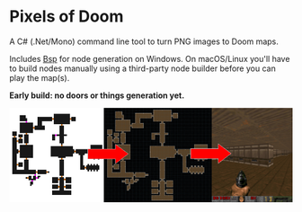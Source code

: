 # Pixels of Doom
A C# (.Net/Mono) command line tool to turn PNG images to Doom maps.

Includes [Bsp](http://games.moria.org.uk/doom/bsp/) for node generation on Windows.
On macOS/Linux you'll have to build nodes manually using a third-party node builder before you can play the map(s).

**Early build: no doors or things generation yet.**

![Preview images](preview.png)

